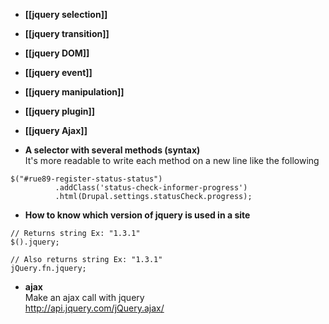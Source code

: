 * **[[jquery selection]]**
* **[[jquery transition]]**
* **[[jquery DOM]]**   
* **[[jquery event]]**
* **[[jquery manipulation]]**
* **[[jquery plugin]]**
* **[[jquery Ajax]]**   

* **A selector with several methods (syntax)**   
It's more readable to write each method on a new line like the following
```
$("#rue89-register-status-status")
          .addClass('status-check-informer-progress')
          .html(Drupal.settings.statusCheck.progress);
```

* **How to know which version of jquery is used in a site**
```
// Returns string Ex: "1.3.1"
$().jquery;

// Also returns string Ex: "1.3.1"
jQuery.fn.jquery;
```
* **ajax**   
Make an ajax call with jquery   
http://api.jquery.com/jQuery.ajax/

